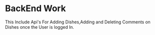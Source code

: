 # BackEnd Work
This Include Api's For Adding Dishes,Adding and Deleting Comments on Dishes once the User is logged In.
